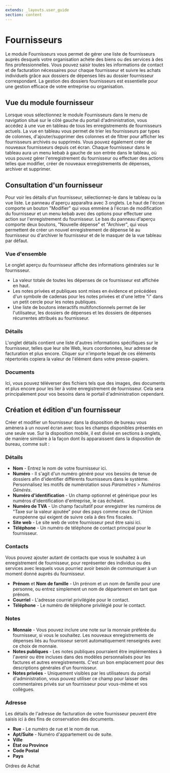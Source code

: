 ```yaml
---
extends: _layouts.user_guide
section: content
---
```


# Fournisseurs

Le module Fournisseurs vous permet de gérer une liste de fournisseurs auprès desquels votre organisation achète des biens ou des services à des fins professionnelles. Vous pouvez saisir toutes les informations de contact et de facturation nécessaires pour chaque fournisseur et suivre les achats individuels grâce aux dossiers de dépenses liés au dossier fournisseur correspondant. La gestion des dossiers fournisseurs est essentielle pour une gestion efficace de votre entreprise ou organisation.

## Vue du module fournisseur

Lorsque vous sélectionnez le module Fournisseurs dans le menu de navigation situé sur le côté gauche du portail d'administration, vous accédez à une vue en tableau de tous les enregistrements de fournisseurs actuels. La vue en tableau vous permet de trier les fournisseurs par types de colonnes, d'ajouter/supprimer des colonnes et de filtrer pour afficher les fournisseurs archivés ou supprimés. Vous pouvez également créer de nouveaux fournisseurs depuis cet écran. Chaque fournisseur dans le tableau aura un menu kebab à gauche de son entrée dans le tableau, où vous pouvez gérer l'enregistrement du fournisseur ou effectuer des actions telles que modifier, créer de nouveaux enregistrements de dépenses, archiver et supprimer.

## Consultation d'un fournisseur

Pour voir les détails d'un fournisseur, sélectionnez-le dans le tableau ou la vue liste. Le panneau d'aperçu apparaîtra avec 3 onglets. Le haut de l'écran comporte un bouton "Modifier" qui vous emmène à l'écran de modification du fournisseur et un menu kebab avec des options pour effectuer une action sur l'enregistrement du fournisseur. Le bas du panneau d'aperçu comporte deux boutons, "Nouvelle dépense" et "Archiver", qui vous permettent de créer un nouvel enregistrement de dépense lié au fournisseur ou d'archiver le fournisseur et de le masquer de la vue tableau par défaut.

### Vue d'ensemble

Le onglet aperçu du fournisseur affiche des informations générales sur le fournisseur.

* La valeur totale de toutes les dépenses de ce fournisseur est affichée en haut.  
* Les notes privées et publiques sont mises en évidence et précédées d'un symbole de cadenas pour les notes privées et d'une lettre "i" dans un petit cercle pour les notes publiques.
* Une liste de boutons interactifs multifonctionnels permet de lier l'utilisateur, les dossiers de dépenses et les dossiers de dépenses récurrentes attribués au fournisseur.

### Détails
L'onglet détails contient une liste d'autres informations spécifiques sur le fournisseur, telles que leur site Web, leurs coordonnées, leur adresse de facturation et plus encore. Cliquer sur n'importe lequel de ces éléments répertoriés copiera la valeur de l'élément dans votre presse-papiers.

### Documents

Ici, vous pouvez téléverser des fichiers tels que des images, des documents et plus encore pour les lier à votre enregistrement de fournisseur. Cela sera principalement pour vos besoins dans le portail d'administration cependant.

## Création et édition d'un fournisseur

Créer et modifier un fournisseur dans la disposition de bureau vous amènera à un nouvel écran avec tous les champs disponibles présentés en une seule vue. Sur la disposition mobile, il est divisé en sections à onglets, de manière similaire à la façon dont ils apparaissent dans la disposition de bureau, comme suit :

### Détails

* **Nom** - Entrez le nom de votre fournisseur ici.
* **Numéro** - Il s'agit d'un numéro généré pour vos besoins de tenue de dossiers afin d'identifier différents fournisseurs dans le système. Personnalisez les motifs de numérotation sous *Paramètres* > *Numéros Générés*.
* **Numéro d'identification** - Un champ optionnel et générique pour les numéros d'identification d'entreprise, le cas échéant.
* **Numéro de TVA** - Un champ facultatif pour enregistrer les numéros de "Taxe sur la valeur ajoutée" pour des pays comme ceux de l'Union européenne qui exigent de suivre cela à des fins fiscales.
* **Site web** - Le site web de votre fournisseur peut être saisi ici.
* **Téléphone** - Un numéro de téléphone de contact principal pour le fournisseur.

### Contacts

Vous pouvez ajouter autant de contacts que vous le souhaitez à un enregistrement de fournisseur, pour représenter des individus ou des services avec lesquels vous pourriez avoir besoin de communiquer à un moment donné auprès du fournisseur.

* **Prénom** et **Nom de famille** - Un prénom et un nom de famille pour une personne, ou entrez simplement un nom de département en tant que prénom.
* **Courriel** - L'adresse courriel privilégiée pour le contact.
* **Téléphone** - Le numéro de téléphone privilégié pour le contact.

### Notes
* **Monnaie** - Vous pouvez inclure une note sur la monnaie préférée du fournisseur, si vous le souhaitez. Les nouveaux enregistrements de dépenses liés au fournisseur seront automatiquement renseignés avec ce choix de monnaie.
* **Notes publiques** - Les notes publiques pourraient être implémentées à l'avenir ou être incluses dans des modèles personnalisés pour les factures et autres enregistrements. C'est un bon emplacement pour des descriptions générales d'un fournisseur.
* **Notes privées** - Uniquement visibles par les utilisateurs du portail d'administration, vous pouvez utiliser ce champ pour laisser des commentaires privés sur un fournisseur pour vous-même et vos collègues.

### Adresse

Les détails de l'adresse de facturation de votre fournisseur peuvent être saisis ici à des fins de conservation des documents.

* **Rue** - Le numéro de rue et le nom de rue.
* **Apt/Suite** - Numéro d'appartement ou de suite.
* **Ville**
* **État ou Province**
* **Code Postal**
* **Pays**

<x-next url=/docs/purchase-orders>Ordres de Achat</x-next>

